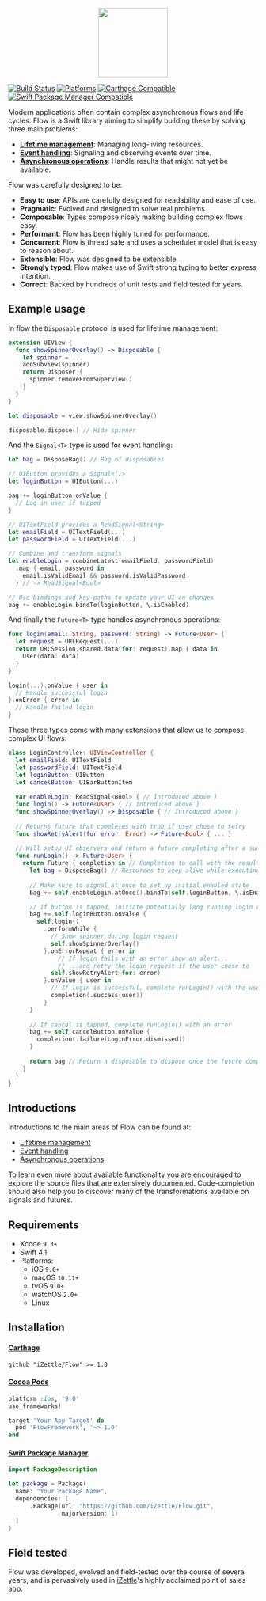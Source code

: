 <p align="center">
<img src="https://github.com/iZettle/Flow/blob/master/flow-logo.png?raw=true" width="140px" />
</p>

[![Build Status](https://travis-ci.org/iZettle/Flow.svg?branch=master)](https://travis-ci.org/iZettle/Flow)
[![Platforms](https://img.shields.io/badge/platform-%20iOS%20|%20macOS%20|%20tvOS%20|%20linux-gray.svg)](https://img.shields.io/badge/platform-%20iOS%20|%20macOS%20|%20tvOS%20|%20linux-gray.svg)
[![Carthage Compatible](https://img.shields.io/badge/Carthage-compatible-4BC51D.svg?style=flat)](https://github.com/Carthage/Carthage)
[![Swift Package Manager Compatible](https://img.shields.io/badge/SwiftPM-Compatible-brightgreen.svg)](https://github.com/apple/swift-package-manager)

Modern applications often contain complex asynchronous flows and life cycles. Flow is a Swift library aiming to simplify building these by solving three main problems:

- **[Lifetime management](Documentation/LifetimeManagement.md)**: Managing long-living resources.
- **[Event handling](Documentation/Signals.md)**: Signaling and observing events over time.
- **[Asynchronous operations](Documentation/Futures.md)**: Handle results that might not yet be available.

Flow was carefully designed to be:

- **Easy to use**: APIs are carefully designed for readability and ease of use.
- **Pragmatic**: Evolved and designed to solve real problems.
- **Composable**: Types compose nicely making building complex flows easy.
- **Performant**: Flow has been highly tuned for performance.
- **Concurrent**: Flow is thread safe and uses a scheduler model that is easy to reason about.
- **Extensible**: Flow was designed to be extensible.
- **Strongly typed**: Flow makes use of Swift strong typing to better express intention.
- **Correct**: Backed by hundreds of unit tests and field tested for years.

## Example usage

In flow the `Disposable` protocol is used for lifetime management:

```swift
extension UIView {
  func showSpinnerOverlay() -> Disposable { 
    let spinner = ...
    addSubview(spinner)
    return Disposer {
      spinner.removeFromSuperview()
    }
  }
}

let disposable = view.showSpinnerOverlay()

disposable.dispose() // Hide spinner
```

And the `Signal<T>` type is used for event handling:

```swift
let bag = DisposeBag() // Bag of disposables

// UIButton provides a Signal<()>
let loginButton = UIButton(...)

bag += loginButton.onValue { 
  // Log in user if tapped
}

// UITextField provides a ReadSignal<String>
let emailField = UITextField(...)
let passwordField = UITextField(...)

// Combine and transform signals
let enableLogin = combineLatest(emailField, passwordField)
  .map { email, password in
    email.isValidEmail && password.isValidPassword
  } // -> ReadSignal<Bool>

// Use bindings and key-paths to update your UI on changes
bag += enableLogin.bindTo(loginButton, \.isEnabled)
```

And finally the `Future<T>` type handles asynchronous operations:

```swift
func login(email: String, password: String) -> Future<User> {
  let request = URLRequest(...)
  return URLSession.shared.data(for: request).map { data in
    User(data: data)
  }
}

login(...).onValue { user in
  // Handle successful login
}.onError { error in
  // Handle failed login
}
```

These three types come with many extensions that allow us to compose complex UI flows:

```swift
class LoginController: UIViewController {
  let emailField: UITextField
  let passwordField: UITextField
  let loginButton: UIButton 
  let cancelButton: UIBarButtonItem 
  
  var enableLogin: ReadSignal<Bool> { // Introduced above }
  func login() -> Future<User> { // Introduced above }
  func showSpinnerOverlay() -> Disposable { // Introduced above }
  
  // Returns future that completes with true if user chose to retry
  func showRetryAlert(for error: Error) -> Future<Bool> { ... }
  
  // Will setup UI observers and return a future completing after a successful login 
  func runLogin() -> Future<User> {
    return Future { completion in // Completion to call with the result  
      let bag = DisposeBag() // Resources to keep alive while executing 
         
      // Make sure to signal at once to set up initial enabled state
      bag += self.enableLogin.atOnce().bindTo(self.loginButton, \.isEnabled)  

      // If button is tapped, initiate potentially long running login request
      bag += self.loginButton.onValue {
        self.login()
          .performWhile { 
            // Show spinner during login request
            self.showSpinnerOverlay() 
          }.onErrorRepeat { error in
	          // If login fails with an error show an alert...
	          // ...and retry the login request if the user chose to
            self.showRetryAlert(for: error)
          }.onValue { user in
            // If login is successful, complete runLogin() with the user
            completion(.success(user))
          }
      }
      
      // If cancel is tapped, complete runLogin() with an error
      bag += self.cancelButton.onValue { 
        completion(.failure(LoginError.dismissed))
      }
      
      return bag // Return a disposable to dispose once the future completes
    }
  }
}
```

## Introductions

Introductions to the main areas of Flow can be found at:

- [Lifetime management](Documentation/LifetimeManagement.md)
- [Event handling](Documentation/Signals.md)
- [Asynchronous operations](Documentation/Futures.md)

To learn even more about available functionality you are encouraged to explore the source files that are extensively documented. Code-completion should also help you to discover many of the transformations available on signals and futures. 

## Requirements

- Xcode `9.3+`
- Swift 4.1
- Platforms:
  * iOS `9.0+`
  * macOS `10.11+`
  * tvOS `9.0+`
  * watchOS `2.0+`
  * Linux

## Installation

#### [Carthage](https://github.com/Carthage/Carthage)

```shell
github "iZettle/Flow" >= 1.0
```

#### [Cocoa Pods](https://github.com/CocoaPods/CocoaPods)

```ruby
platform :ios, '9.0'
use_frameworks!

target 'Your App Target' do
  pod 'FlowFramework', '~> 1.0'
end
```

#### [Swift Package Manager](https://github.com/apple/swift-package-manager)

```swift
import PackageDescription

let package = Package(
  name: "Your Package Name",
  dependencies: [
      .Package(url: "https://github.com/iZettle/Flow.git",
               majorVersion: 1)
  ]
)
```

## Field tested

Flow was developed, evolved and field-tested over the course of several years, and is pervasively used in [iZettle](https://izettle.com)'s highly acclaimed point of sales app.
